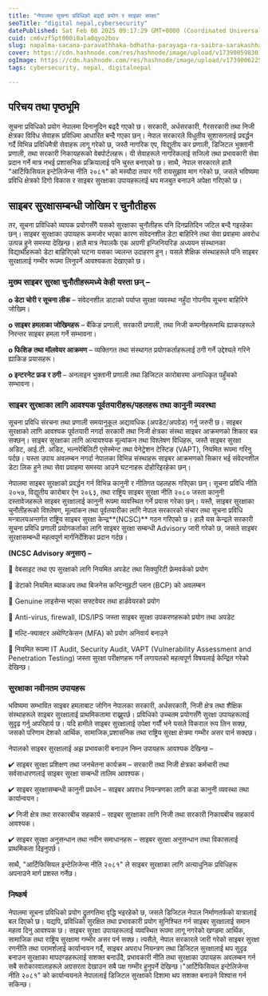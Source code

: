 ```yaml
---
title: "नेपालमा सूचना प्रविधिको बढ्दो प्रयोग र साइबर सरक्षा"
seoTitle: "digital nepal,cybersecurity"
datePublished: Sat Feb 08 2025 09:17:29 GMT+0000 (Coordinated Universal Time)
cuid: cm6vzf5pt000i0ala0qyo2bov
slug: napalma-sacana-paravathhaka-bdhatha-parayaga-ra-saibra-sarakashha
cover: https://cdn.hashnode.com/res/hashnode/image/upload/v1739005983017/f7683c24-cb3b-4317-b328-f9452105bd2c.png
ogImage: https://cdn.hashnode.com/res/hashnode/image/upload/v1739006225905/5cbb1599-0ac0-4eb6-ab07-a49c6d4e89e1.png
tags: cybersecurity, nepal, digitalnepal

---
```


## **परिचय तथा पृष्ठभूमि**

सूचना प्रविधिको प्रयोग नेपालमा दिनानुदिन बढ्दै गएको छ। सरकारी, अर्धसरकारी, गैरसरकारी तथा निजी क्षेत्रका विविध सेवाहरू प्रविधिमा आधारित बन्दै गएका छन्। नेपाल सरकारले विधुतीय सुशासनलाई प्रवर्द्धन गर्दै विभिन्न प्रविधिमैत्री सेवाहरू लागू गरेको छ, जस्तै नागरिक एप, विद्युतीय कर प्रणाली, डिजिटल भुक्तानी प्रणाली, तथा सरकारी निकायहरूको वेबपोर्टलहरू। यी सेवाहरूले नागरिकलाई सजिलो तथा प्रभावकारी सेवा प्रदान गर्ने मात्र नभई प्रशासनिक प्रक्रियालाई पनि चुस्त बनाएको छ। साथै, नेपाल सरकारले हालै "आर्टिफिसियल इन्टेलिजेन्स नीति २०८१" को मस्यौदा तयार गरी रायसुझाव माग गरेको छ, जसले भविष्यमा प्रविधि क्षेत्रको दिगो विकास र साइबर सुरक्षाका उपायहरूलाई थप मजबुत बनाउने अपेक्षा गरिएको छ।

## **साइबर सुरक्षासम्बन्धी जोखिम र चुनौतीहरू**

तर, सूचना प्रविधिको व्यापक प्रयोगसँगै यसको सुरक्षाका चुनौतीहरू पनि दिनप्रतिदिन जटिल बन्दै गइरहेका छन्। साइबर सुरक्षाका उपायहरू कमजोर भएका कारण संवेदनशील डेटा बाहिरिने तथा सेवा प्रवाहमा अवरोध उत्पन्न हुने समस्या देखिन्छ। हालै मात्र नेपालकै एक अग्रणी इन्जिनियरिङ अध्ययन संस्थानका विद्यार्थीहरूको डेटा बाहिरिएको घटना यसका ज्वलन्त उदाहरण हुन्। यसले शैक्षिक संस्थाहरूले पनि साइबर सुरक्षालाई गम्भीर रूपमा लिनुपर्ने आवश्यकता देखाएको छ।

### **मुख्य साइबर सुरक्षा चुनौतीहरूमध्ये केही यस्ता छन् –**

**o डेटा चोरी र सूचना लीक** – संवेदनशील डाटाको पर्याप्त सुरक्षा व्यवस्था नहुँदा गोपनीय सूचना बाहिरिने जोखिम।

**o साइबर हमलाका जोखिमहरू** – बैंकिङ प्रणाली, सरकारी प्रणाली, तथा निजी कम्पनीहरूमाथि ह्याकरहरूले निरन्तर साइबर हमला गर्ने सम्भावना।

**o फिशिङ तथा मॉलवेयर आक्रमण** – व्यक्तिगत तथा संस्थागत प्रयोगकर्ताहरूलाई ठगी गर्ने उद्देश्यले गरिने ह्याकिङ प्रयासहरू।

**o इन्टरनेट फ्रड र ठगी** – अनलाइन भुक्तानी प्रणाली तथा डिजिटल कारोबारमा अनाधिकृत पहुँचको सम्भावना।

### साइबर सुरक्षाका लागि आवश्यक पूर्वतयारीहरू/पहलहरू तथा कानुनी व्यवस्था

सूचना प्रविधि संरचना तथा प्रणाली समयानुकूल अद्यावधिक (अपडेट/अपग्रेड) गर्नु जरुरी छ। साइबर सुरक्षाको लागि आवश्यक पूर्वतयारी नगर्दा सरकारी तथा निजी क्षेत्रका संस्था साइबर आक्रमणको शिकार बन्न सक्छन्। साइबर सुरक्षाका लागि अत्यावश्यक मूल्यांकन तथा विश्लेषण विधिहरू, जस्तै साइबर सुरक्षा अडिट, आई.टी. अडिट, भल्नरेबिलिटी एसेस्मेन्ट तथा पेनेट्रेशन टेस्टिङ (VAPT), नियमित रूपमा गरिनु पर्दछ। यस्ता उपाय अवलम्बन नगर्दा नेपालका विभिन्न संस्थाहरू साइबर आक्रमणको सिकार भई संवेदनशील डेटा लिक हुने तथा सेवा प्रवाहमा समस्या आउने घटनाहरू दोहोरिइरहेका छन्।

नेपालमा साइबर सुरक्षाको प्रवर्द्धन गर्न विभिन्न कानुनी र नीतिगत पहलहरू गरिएका छन्। सूचना प्रविधि नीति २०५७, विद्युतीय कारोबार ऐन २०६३, तथा राष्ट्रिय साइबर सुरक्षा नीति २०८० जस्ता कानुनी दस्तावेजहरूले साइबर सुरक्षालाई कानुनी रूपमा व्यवस्थित गर्ने प्रयास गरेका छन्। यस्तै, साइबर सुरक्षाका चुनौतीहरूको विश्लेषण, मूल्यांकन तथा पूर्वतयारीका लागि नेपाल सरकारको संचार तथा सूचना प्रविधि मन्त्रालयअन्तर्गत राष्ट्रिय साइबर सुरक्षा केन्द्र**(NCSC)** गठन गरिएको छ। हालै यस केन्द्रले सरकारी सूचना प्रविधि प्रणाली प्रयोगकर्ताका लागि साइबर सुरक्षा सम्बन्धी Advisory जारी गरेको छ, जसले साइबर सुरक्षासम्बन्धी महत्वपूर्ण मार्गनिर्देशिका प्रदान गर्दछ।

**(NCSC Advisory अनुसार) –**

🔹 वेबसाइट तथा एप सुरक्षाको लागि नियमित अपडेट तथा सिक्युरिटी फ्रेमवर्कको प्रयोग

🔹 डेटाको नियमित ब्याकअप तथा बिजनेस कन्टिन्युइटी प्लान (BCP) को अवलम्बन

🔹 Genuine लाइसेन्स भएका सफ्टवेयर तथा हार्डवेयरको प्रयोग

🔹 Anti-virus, firewall, IDS/IPS जस्ता साइबर सुरक्षा उपकरणहरूको प्रयोग तथा अपडेट

🔹 मल्टि-फ्याक्टर अथेण्टिकेसन (MFA) को प्रयोग अनिवार्य बनाउने

🔹 नियमित रूपमा IT Audit, Security Audit, VAPT (Vulnerability Assessment and Penetration Testing) जस्ता सुरक्षा परीक्षणहरू गर्ने लगायतको महत्वपूर्ण विषयलाई केन्द्रित गरेको देखिन्छ।

### सुरक्षाका नवीनतम उपायहरू

भविष्यमा सम्भावित साइबर हमलाबाट जोगिन नेपालका सरकारी, अर्धसरकारी, निजी क्षेत्र तथा शैक्षिक संस्थाहरूले साइबर सुरक्षालाई प्राथमिकतामा राख्नुपर्छ। प्रविधिको उच्चतम प्रयोगसँगै सुरक्षा उपायहरूलाई सुदृढ गर्नु अपरिहार्य छ। यदि हामीले साइबर सुरक्षालाई उपेक्षा गर्यौं भने यसले विकराल रूप लिन सक्छ, जसको परिणाम देशको आर्थिक, सामाजिक,प्रशासनिक तथा राष्ट्रिय सुरक्षा क्षेत्रमा गम्भीर असर पार्न सक्दछ।

नेपालको साइबर सुरक्षालाई अझ प्रभावकारी बनाउन निम्न उपायहरू आवश्यक देखिन्छ –

✔ साइबर सुरक्षा प्रशिक्षण तथा जनचेतना कार्यक्रम – सरकारी तथा निजी क्षेत्रका कर्मचारी तथा सर्वसाधारणलाई साइबर सुरक्षा सम्बन्धी तालिम आवश्यक।

✔ साइबर सुरक्षासम्बन्धी कानुनी प्रवर्धन – साइबर अपराध नियन्त्रणका लागि कडा कानुनी व्यवस्था तथा कार्यान्वयन।

✔ निजी क्षेत्र तथा सरकारबीच सहकार्य – साइबर सुरक्षाका लागि निजी तथा सरकारी निकायबीच सहकार्य आवश्यक।

✔ साइबर सुरक्षा अनुसन्धान तथा नवीन समाधानहरू – साइबर सुरक्षा अनुसन्धान तथा विकासलाई प्राथमिकता दिइनुपर्छ।

साथै, "आर्टिफिसियल इन्टेलिजेन्स नीति २०८१" ले साइबर सुरक्षाका लागि अत्याधुनिक प्रविधिहरू अपनाउने मार्ग प्रशस्त गर्नेछ।

### निष्कर्ष

नेपालमा सूचना प्रविधिको प्रयोग द्रुतगतिमा वृद्धि भइरहेको छ, जसले डिजिटल नेपाल निर्माणतर्फको यात्रालाई बल दिएको छ। यद्यपि, प्रविधिको सुरक्षित तथा प्रभावकारी प्रयोग सुनिश्चित गर्न साइबर सुरक्षालाई समान महत्व दिनु आवश्यक छ। साइबर सुरक्षा उपायहरूलाई व्यवस्थित रूपमा लागू नगरेको खण्डमा आर्थिक, सामाजिक तथा राष्ट्रिय सुरक्षामा गम्भीर असर पर्न सक्छ। त्यसैले, नेपाल सरकारले जारी गरेको साइबर सुरक्षा रणनीति तथा परामर्शलाई कार्यान्वयन गर्दै, साइबर अपराध नियन्त्रण तथा डिजिटल सुरक्षालाई थप सुदृढ बनाउन सुरक्षाका मापदण्डहरूलाई सशक्त बनाउँदै, प्रभावकारी नीति तथा सुरक्षाका उपायहरू अवलम्बन गर्न सबै सरोकारवालाहरूले अग्रसरता देखाउन सबै पक्ष गम्भीर हुनुपर्ने देखिन्छ।"आर्टिफिसियल इन्टेलिजेन्स नीति २०८१" को कार्यान्वयनले नेपाललाई डिजिटल सुरक्षाको दिशामा थप सशक्त बनाउने विश्वास गर्न सकिन्छ।